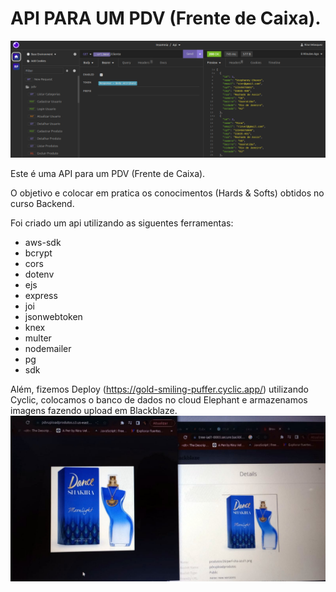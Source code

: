 # API PARA UM PDV (Frente de Caixa).
![Api, imagens](/src/img/rina.png)

Este é uma API para um PDV (Frente de Caixa).

O objetivo e colocar em pratica os conocimentos (Hards & Softs) obtidos no curso Backend.

Foi criado um api utilizando as siguentes ferramentas:

- aws-sdk
- bcrypt
- cors
- dotenv
- ejs
- express
- joi
- jsonwebtoken
- knex
- multer
- nodemailer
- pg
- sdk

Além, fizemos Deploy (https://gold-smiling-puffer.cyclic.app/) utilizando Cyclic, colocamos o banco de dados no cloud Elephant e armazenamos imagens fazendo upload em Blackblaze. 
![Upload, imagens](/src/img/upload.jpeg)



